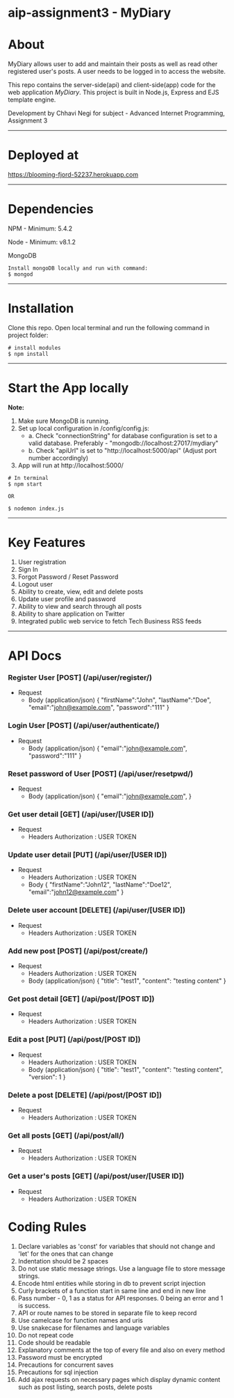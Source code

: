 # aip-assignment3 - MyDiary

# About

MyDiary allows user to add and maintain their posts as well as read other registered user's posts. A user needs to be logged in to access the website.

This repo contains the server-side(api) and client-side(app) code for the web application *MyDiary*. This project is built in Node.js, Express and EJS template engine.

Development by Chhavi Negi for subject - Advanced Internet Programming, Assignment 3

-------------

# Deployed at

https://blooming-fjord-52237.herokuapp.com

-------------

# Dependencies
NPM - Minimum: 5.4.2

Node - Minimum: v8.1.2

MongoDB

```
Install mongoDB locally and run with command:
$ mongod

```
-------------

# Installation

Clone this repo. Open local terminal and run the following command in project folder:

```
# install modules
$ npm install 

```

-------------

# Start the App locally

**Note:** 
1. Make sure MongoDB is running.
2. Set up local configuration in /config/config.js:
    + a. Check "connectionString" for database configuration is set to a valid database.
       Preferably - "mongodb://localhost:27017/mydiary"
    + b. Check "apiUrl" is set to "http://localhost:5000/api" (Adjust port number accordingly)
3. App will run at http://localhost:5000/

```
# In terminal
$ npm start

OR

$ nodemon index.js
```

-------------

# Key Features
1. User registration
2. Sign In
3. Forgot Password / Reset Password
4. Logout user
5. Ability to create, view, edit and delete posts
6. Update user profile and password
7. Ability to view and search through all posts
8. Ability to share application on Twitter
9. Integrated public web service to fetch Tech Business RSS feeds

-------------

# API Docs

### Register User [POST] (/api/user/register/)
+ Request
    + Body (application/json)
    {
        "firstName":"John",
        "lastName":"Doe",
        "email":"john@example.com",
        "password":"111"
    }
    
### Login User [POST] (/api/user/authenticate/)
+ Request
    + Body (application/json)
    {
        "email":"john@example.com",
        "password":"111"
    }
    
    
### Reset password of User [POST] (/api/user/resetpwd/)
+ Request
    + Body (application/json)
    {
        "email":"john@example.com",
    }

### Get user detail [GET] (/api/user/[USER ID])
+ Request
    + Headers
      Authorization : USER TOKEN

### Update user detail [PUT] (/api/user/[USER ID])
+ Request
    + Headers
      Authorization : USER TOKEN
    + Body
    {
        "firstName":"John12",
        "lastName":"Doe12",
        "email":"john12@example.com"
    }    

### Delete user account [DELETE] (/api/user/[USER ID])
+ Request
    + Headers
      Authorization : USER TOKEN
  
### Add new post [POST] (/api/post/create/)
+ Request
    + Headers
      Authorization : USER TOKEN
    + Body (application/json)
    {
      "title": "test1",
      "content": "testing content"
    }

### Get post detail [GET] (/api/post/[POST ID])
+ Request
    + Headers
      Authorization : USER TOKEN
 
### Edit a post [PUT] (/api/post/[POST ID])
+ Request
    + Headers
      Authorization : USER TOKEN
    + Body (application/json)
    {
      "title": "test1",
      "content": "testing content",
      "version": 1
    }

### Delete a post [DELETE] (/api/post/[POST ID])
+ Request
    + Headers
      Authorization : USER TOKEN

### Get all posts [GET] (/api/post/all/)
+ Request
    + Headers
      Authorization : USER TOKEN

### Get a user's posts [GET] (/api/post/user/[USER ID])
+ Request
    + Headers
      Authorization : USER TOKEN
    

# Coding Rules
1. Declare variables as 'const' for variables that should not change and 'let' for the ones that can change
2. Indentation should be 2 spaces
3. Do not use static message strings. Use a language file to store message strings.
4. Encode html entities while storing in db to prevent script injection
5. Curly brackets of a function start in same line and end in new line
6. Pass number - 0, 1 as a status for API responses. 0 being an error and 1 is success.
7. API or route names to be stored in separate file to keep record
8. Use camelcase for function names and uris
9. Use snakecase for filenames and language variables
10. Do not repeat code
11. Code should be readable
12. Explanatory comments at the top of every file and also on every method
13. Password must be encrypted
14. Precautions for concurrent saves
15. Precautions for sql injection
16. Add ajax requests on necessary pages which display dynamic content such as post listing, search posts, delete posts